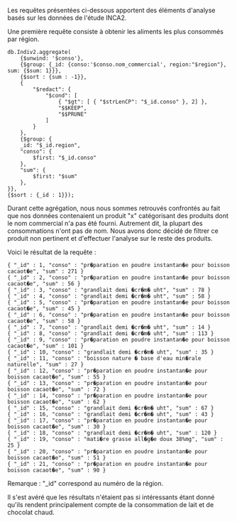 Les requêtes présentées ci-dessous apportent des éléments d'analyse basés sur les données de l'étude INCA2. 

Une première requête consiste à obtenir les aliments les plus consommés par région.

    db.Indiv2.aggregate(
        {$unwind: '$conso'},
        {$group: {_id: {conso:'$conso.nom_commercial', region:"$region"}, sum: {$sum: 1}}},
        {$sort : {sum : -1}},
        {
            "$redact": {
                "$cond": [
                    { "$gt": [ { "$strLenCP": "$_id.conso" }, 2] },
                    "$$KEEP",
                    "$$PRUNE"
                ]
            }
        },
        {$group: {
        _id: "$_id.region",
        "conso": {
            $first: "$_id.conso"
        },
        "sum": {
            $first: "$sum"
        },
    }},
    {$sort : {_id : 1}});
    
Durant cette agrégation, nous nous sommes retrouvés confrontés au fait que nos données contenaient un produit "x" catégorisant des produits dont le nom commercial n'a pas été fourni. Autrement dit, la plupart des consommations n'ont pas de nom. Nous avons donc décidé de filtrer ce produit non pertinent et d'effectuer l'analyse sur le reste des produits.

Voici le résultat de la requête :

    { "_id" : 1, "conso" : "pr�paration en poudre instantan�e pour boisson cacaot�e", "sum" : 271 }
    { "_id" : 2, "conso" : "pr�paration en poudre instantan�e pour boisson cacaot�e", "sum" : 56 }
    { "_id" : 3, "conso" : "grandlait demi �cr�m� uht", "sum" : 78 }
    { "_id" : 4, "conso" : "grandlait demi �cr�m� uht", "sum" : 58 }
    { "_id" : 5, "conso" : "pr�paration en poudre instantan�e pour boisson cacaot�e", "sum" : 45 }
    { "_id" : 6, "conso" : "pr�paration en poudre instantan�e pour boisson cacaot�e", "sum" : 58 }
    { "_id" : 7, "conso" : "grandlait demi �cr�m� uht", "sum" : 14 }
    { "_id" : 8, "conso" : "grandlait demi �cr�m� uht", "sum" : 113 }
    { "_id" : 9, "conso" : "pr�paration en poudre instantan�e pour boisson cacaot�e", "sum" : 101 }
    { "_id" : 10, "conso" : "grandlait demi �cr�m� uht", "sum" : 35 }
    { "_id" : 11, "conso" : "boisson nature � base d'eau min�rale naturelle", "sum" : 27 }
    { "_id" : 12, "conso" : "pr�paration en poudre instantan�e pour boisson cacaot�e", "sum" : 55 }
    { "_id" : 13, "conso" : "pr�paration en poudre instantan�e pour boisson cacaot�e", "sum" : 72 }
    { "_id" : 14, "conso" : "pr�paration en poudre instantan�e pour boisson cacaot�e", "sum" : 62 }
    { "_id" : 15, "conso" : "grandlait demi �cr�m� uht", "sum" : 67 }
    { "_id" : 16, "conso" : "grandlait demi �cr�m� uht", "sum" : 43 }
    { "_id" : 17, "conso" : "pr�paration en poudre instantan�e pour boisson cacaot�e", "sum" : 30 }
    { "_id" : 18, "conso" : "grandlait demi �cr�m� uht", "sum" : 120 }
    { "_id" : 19, "conso" : "mati�re grasse all�g�e doux 38%mg", "sum" : 25 }
    { "_id" : 20, "conso" : "pr�paration en poudre instantan�e pour boisson cacaot�e", "sum" : 51 }
    { "_id" : 21, "conso" : "pr�paration en poudre instantan�e pour boisson cacaot�e", "sum" : 90 }

Remarque : "_id" correspond au numéro de la région.

Il s'est avéré que les résultats n'étaient pas si intéressants étant donné qu'ils rendent principalement compte de la consommation de lait et de chocolat chaud.
